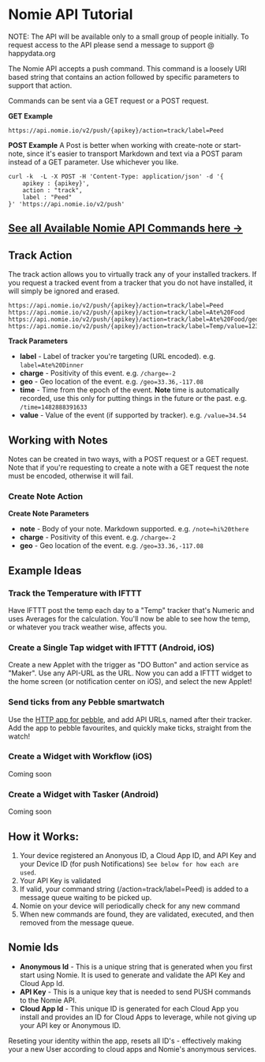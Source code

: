 # Nomie API Tutorial

NOTE: The API will be available only to a small group of people initially. To request access to the API please send a message to support @ happydata.org

The Nomie API accepts a push command. This command is a loosely URI based string that contains an action followed by specific parameters to support that action.

Commands can be sent via a GET request or a POST request. 

**GET Example**
```
https://api.nomie.io/v2/push/{apikey}/action=track/label=Peed
```
**POST Example**
A Post is better when working with create-note or start-note, since it's easier to transport Markdown and text via a POST param instead of a GET parameter. Use whichever you like. 

```
curl -k  -L -X POST -H 'Content-Type: application/json' -d '{
    apikey : {apikey}',
    action : "track",
    label : "Peed"
}' 'https://api.nomie.io/v2/push'
```
## [See all Available Nomie API Commands here →](https://github.com/happydata/nomie-docs/blob/master/nomie-commands.md)

## Track Action
The track action allows you to virtually track any of your installed trackers. If you request a tracked event from a tracker that you do not have installed, it will simply be ignored and erased. 
```
https://api.nomie.io/v2/push/{apikey}/action=track/label=Peed
https://api.nomie.io/v2/push/{apikey}/action=track/label=Ate%20Food
https://api.nomie.io/v2/push/{apikey}/action=track/label=Ate%20Food/geo=33.36,-117.08
https://api.nomie.io/v2/push/{apikey}/action=track/label=Temp/value=123
```
**Track Parameters**

- **label** -  Label of tracker you're targeting (URL encoded). e.g. ``label=Ate%20Dinner``
- **charge** - Positivity of this event. e.g. ``/charge=-2``
- **geo** - Geo location of the event. e.g. ``/geo=33.36,-117.08``
- **time** - Time from the epoch of the event. **Note** time is automatically recorded, use this only for putting things in the future or the past. e.g. ``/time=1482888391633``
- **value** - Value of the event (if supported by tracker). e.g. ``/value=34.54``

## Working with Notes

Notes can be created in two ways, with a POST request or a GET request. Note that if you're requesting to create a note with a GET request
the note must be encoded, otherwise it will fail.

### Create Note Action

**Create Note Parameters**

- **note** -  Body of your note. Markdown supported. e.g. ``/note=hi%20there``
- **charge** - Positivity of this event. e.g. ``/charge=-2``
- **geo** - Geo location of the event. e.g. ``/geo=33.36,-117.08``

## Example Ideas

### Track the Temperature with IFTTT

Have IFTTT post the temp each day to a "Temp" tracker that's Numeric and uses Averages for the calculation. You'll now be able to see how the temp, or whatever you track weather wise, affects you.

### Create a Single Tap widget with IFTTT (Android, iOS)

Create a new Applet with the trigger as "DO Button" and action service as "Maker". Use any API-URL as the URL. Now you can add a IFTTT widget to the home screen (or notification center on iOS), and select the new Applet! 

### Send ticks from any Pebble smartwatch

Use the [HTTP app for pebble](https://apps.getpebble.com/en_US/application/567af43af66b129c7200002b?query=http&section=watchapps), and add API URLs, named after their tracker. Add the app to pebble favourites, and quickly make ticks, straight from the watch! 

### Create a Widget with Workflow (iOS)
Coming soon

### Create a Widget with Tasker (Android)
Coming soon

## How it Works:

1. Your device registered an Anonyous ID, a Cloud App ID, and API Key and your Device ID (for push Notifications) `See below for how each are used`.
2. Your API Key is validated
3. If valid, your command string (/action=track/label=Peed) is added to a message queue waiting to be picked up.
4. Nomie on your device will periodically check for any new command
5. When new commands are found, they are validated, executed, and then removed from the message queue. 

## Nomie Ids

- **Anonymous Id** - This is a unique string that is generated when you first start using Nomie. It is used to generate and validate the API Key and Cloud App Id.
- **API Key** - This is a unique key that is needed to send PUSH commands to the Nomie API.
- **Cloud App Id** - This unique ID is generated for each Cloud App you install and provides an ID for Cloud Apps to leverage, while not giving up your API key or Anonymous ID.

Reseting your identity within the app, resets all ID's - effectively making your a new User according to cloud apps and Nomie's anonymous services.
